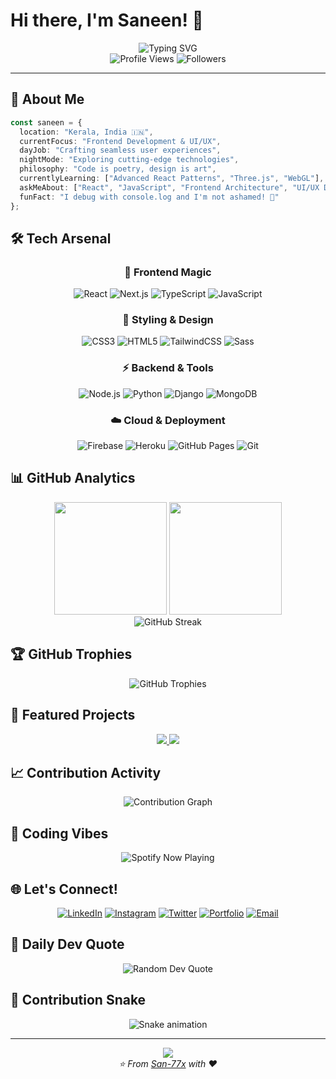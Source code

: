 # Hi there, I'm Saneen! 👋

<div align="center">
  <img src="https://readme-typing-svg.herokuapp.com?font=Fira+Code&size=30&duration=3000&pause=1000&color=00D9FF&center=true&vCenter=true&width=600&lines=Frontend+Developer;React+Enthusiast;Tech+Explorer;Problem+Solver" alt="Typing SVG" />
</div>

<div align="center">
  <img src="https://komarev.com/ghpvc/?username=San-77x&color=00d9ff&style=for-the-badge&label=Profile+Views" alt="Profile Views" />
  <img src="https://img.shields.io/github/followers/San-77x?style=for-the-badge&color=00d9ff&labelColor=1c1c1c" alt="Followers" />
</div>

---

## 🚀 About Me

```typescript
const saneen = {
  location: "Kerala, India 🇮🇳",
  currentFocus: "Frontend Development & UI/UX",
  dayJob: "Crafting seamless user experiences",
  nightMode: "Exploring cutting-edge technologies",
  philosophy: "Code is poetry, design is art",
  currentlyLearning: ["Advanced React Patterns", "Three.js", "WebGL"],
  askMeAbout: ["React", "JavaScript", "Frontend Architecture", "UI/UX Design"],
  funFact: "I debug with console.log and I'm not ashamed! 🐛"
};
```

## 🛠️ Tech Arsenal

<div align="center">

### 🎨 Frontend Magic
![React](https://img.shields.io/badge/React-%2320232a.svg?style=for-the-badge&logo=react&logoColor=%2361DAFB)
![Next.js](https://img.shields.io/badge/Next.js-black?style=for-the-badge&logo=next.js&logoColor=white)
![TypeScript](https://img.shields.io/badge/TypeScript-%23007ACC.svg?style=for-the-badge&logo=typescript&logoColor=white)
![JavaScript](https://img.shields.io/badge/JavaScript-%23323330.svg?style=for-the-badge&logo=javascript&logoColor=%23F7DF1E)

### 🎯 Styling & Design
![CSS3](https://img.shields.io/badge/CSS3-%231572B6.svg?style=for-the-badge&logo=css3&logoColor=white)
![HTML5](https://img.shields.io/badge/HTML5-%23E34F26.svg?style=for-the-badge&logo=html5&logoColor=white)
![TailwindCSS](https://img.shields.io/badge/Tailwind_CSS-38B2AC?style=for-the-badge&logo=tailwind-css&logoColor=white)
![Sass](https://img.shields.io/badge/Sass-CC6699?style=for-the-badge&logo=sass&logoColor=white)

### ⚡ Backend & Tools
![Node.js](https://img.shields.io/badge/Node.js-6DA55F?style=for-the-badge&logo=node.js&logoColor=white)
![Python](https://img.shields.io/badge/Python-3670A0?style=for-the-badge&logo=python&logoColor=ffdd54)
![Django](https://img.shields.io/badge/Django-%23092E20.svg?style=for-the-badge&logo=django&logoColor=white)
![MongoDB](https://img.shields.io/badge/MongoDB-%234ea94b.svg?style=for-the-badge&logo=mongodb&logoColor=white)

### ☁️ Cloud & Deployment
![Firebase](https://img.shields.io/badge/Firebase-%23039BE5.svg?style=for-the-badge&logo=firebase)
![Heroku](https://img.shields.io/badge/Heroku-%23430098.svg?style=for-the-badge&logo=heroku&logoColor=white)
![GitHub Pages](https://img.shields.io/badge/GitHub%20Pages-121013?style=for-the-badge&logo=github&logoColor=white)
![Git](https://img.shields.io/badge/Git-fc6d26?style=for-the-badge&logo=git&logoColor=white)

</div>

## 📊 GitHub Analytics

<div align="center">
  <img height="180em" src="https://github-readme-stats.vercel.app/api?username=San-77x&show_icons=true&theme=tokyonight&include_all_commits=true&count_private=true&hide_border=true&bg_color=0d1117"/>
  <img height="180em" src="https://github-readme-stats.vercel.app/api/top-langs/?username=San-77x&layout=compact&langs_count=8&theme=tokyonight&hide_border=true&bg_color=0d1117"/>
</div>

<div align="center">
  <img src="https://github-readme-streak-stats.herokuapp.com/?user=San-77x&theme=tokyonight&hide_border=true&background=0d1117" alt="GitHub Streak" />
</div>

## 🏆 GitHub Trophies
<div align="center">
  <img src="https://github-profile-trophy.vercel.app/?username=San-77x&theme=tokyonight&no-frame=true&no-bg=true&row=1&column=6" alt="GitHub Trophies" />
</div>

## 🌟 Featured Projects

<div align="center">
  <a href="https://github.com/San-77x/project-1">
    <img src="https://github-readme-stats.vercel.app/api/pin/?username=San-77x&repo=project-1&theme=tokyonight&hide_border=true&bg_color=0d1117" />
  </a>
  <a href="https://github.com/San-77x/project-2">
    <img src="https://github-readme-stats.vercel.app/api/pin/?username=San-77x&repo=project-2&theme=tokyonight&hide_border=true&bg_color=0d1117" />
  </a>
</div>

## 📈 Contribution Activity

<div align="center">
  <img src="https://github-readme-activity-graph.vercel.app/graph?username=San-77x&theme=tokyo-night&hide_border=true&bg_color=0d1117" alt="Contribution Graph" />
</div>

## 🎵 Coding Vibes

<div align="center">
  <img src="https://spotify-github-profile.vercel.app/api/view?uid=9a6wln50tc2acbwy6veke02qs&cover_image=true&theme=novatorem&show_offline=false&background_color=0d1117&interchange=false&bar_color=53b14f&bar_color_cover=false" alt="Spotify Now Playing" />
</div>

## 🌐 Let's Connect!

<div align="center">
  
[![LinkedIn](https://img.shields.io/badge/LinkedIn-%230077B5.svg?style=for-the-badge&logo=linkedin&logoColor=white)](https://linkedin.com/in/saneenmecheri)
[![Instagram](https://img.shields.io/badge/Instagram-%23E4405F.svg?style=for-the-badge&logo=Instagram&logoColor=white)](https://instagram.com/san.77x)
[![Twitter](https://img.shields.io/badge/Twitter-%231DA1F2.svg?style=for-the-badge&logo=Twitter&logoColor=white)](https://twitter.com/yourhandle)
[![Portfolio](https://img.shields.io/badge/Portfolio-%23000000.svg?style=for-the-badge&logo=firefox&logoColor=#FF7139)](https://yourportfolio.com)
[![Email](https://img.shields.io/badge/Email-D14836?style=for-the-badge&logo=gmail&logoColor=white)](mailto:your.email@gmail.com)

</div>

## 💭 Daily Dev Quote

<div align="center">
  <img src="https://quotes-github-readme.vercel.app/api?type=horizontal&theme=tokyonight" alt="Random Dev Quote" />
</div>

## 🐍 Contribution Snake

<div align="center">
  <img src="https://raw.githubusercontent.com/San-77x/San-77x/output/snake.svg" alt="Snake animation" />
</div>

---

<div align="center">
  <img src="https://capsule-render.vercel.app/api?type=waving&color=gradient&height=100&section=footer&text=Thanks%20for%20visiting!&fontSize=16&fontAlignY=65&desc=Let's%20build%20something%20amazing%20together&descAlignY=51&descAlign=center" />
</div>

<div align="center">
  <i>⭐️ From <a href="https://github.com/San-77x">San-77x</a> with ❤️</i>
</div>
